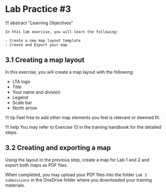 # Lab Practice #3

!!! abstract "Learning Objectives"

    In this lab exercise, you will learn the following:

    - Create a new map layout template 
    - Create and Export your map 

## 3.1 Creating a map layout

In this exercise, you will create a map layout with the following:

- LTA logo
- Title
- Your name and division
- Legend
- Scale bar
- North arrow

!!! tip
	Feel free to add other map elements you feel is relevant or deemed fit.

!!! help
	You may refer to Exercise 13 in the training handbook for the detailed steps.

## 3.2 Creating and exporting a map

Using the layout in the previous step, create a map for Lab 1 and 2 and export both maps as PDF files.

When completed, you may upload your PDF files into the folder `Lab 3 submissions` in the OneDrive folder where you downloaded your training materials.  